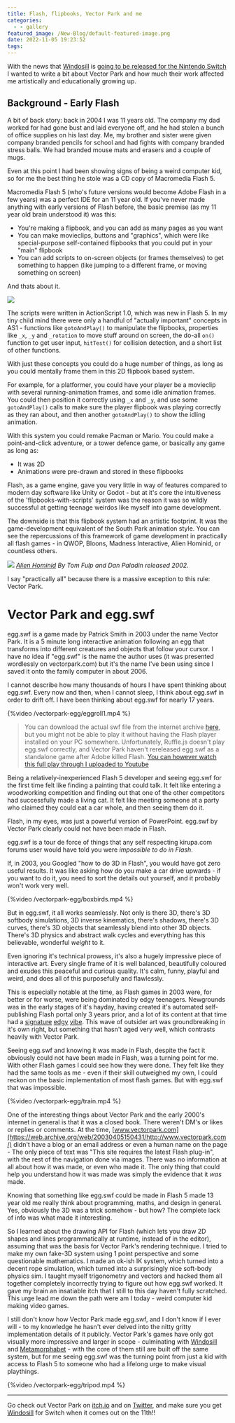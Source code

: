 ```yaml
---
title: Flash, flipbooks, Vector Park and me
categories:
  - - gallery
featured_image: /New-Blog/default-featured-image.png
date: 2022-11-05 19:23:52
tags:
---
```


With the news that [Windosill](https://vectorpark.itch.io/windosill) is [going to be released for the Nintendo Switch](https://twitter.com/vectorpark/status/1588577343865774080) I wanted to write a bit about Vector Park and how much their work affected me artistically and educationally growing up.

## Background - Early Flash

A bit of back story: back in 2004 I was 11 years old. The company my dad worked for had gone bust and laid everyone off, and he had stolen a bunch of office supplies on his last day. Me, my brother and sister were given company branded pencils for school and had fights with company branded stress balls. We had branded mouse mats and erasers and a couple of mugs.

Even at this point I had been showing signs of being a weird computer kid, so for me the best thing he stole was a CD copy of Macromedia Flash 5.

Macromedia Flash 5 (who's future versions would become Adobe Flash in a few years) was a perfect IDE for an 11 year old. If you've never made anything with early versions of Flash before, the basic premise (as my 11 year old brain understood it) was this:

- You're making a flipbook, and you can add as many pages as you want
- You can make movieclips, buttons and "graphics", which were like special-purpose self-contained flipbooks that you could put in your "main" flipbook
- You can add scripts to on-screen objects (or frames themselves) to get something to happen (like jumping to a different frame, or moving something on screen)

And thats about it. 

![](vectorpark-egg/macromediaflash5-2.png)

<!-- more -->

The scripts were written in ActionScript 1.0, which was new in Flash 5. In my tiny child mind there were only a handful of "actually important" concepts in AS1 - functions like `gotoAndPlay()` to manipulate the flipbooks, properties like `_x`, `_y` and `_rotation` to move stuff around on screen, the do-all `on()` function to get user input, `hitTest()` for collision detection, and a short list of other functions.

With just these concepts you could do a huge number of things, as long as you could mentally frame them in this 2D flipbook based system.

For example, for a platformer, you could have your player be a movieclip with several running-animation frames, and some idle animation frames. You could then position it correctly using `_x` and `_y`, and use some `gotoAndPlay()` calls to make sure the player flipbook was playing correctly as they ran about, and then another `gotoAndPlay()` to show the idling animation.

With this system you could remake Pacman or Mario. You could make a point-and-click adventure, or a tower defence game, or basically any game as long as:

- It was 2D
- Animations were pre-drawn and stored in these flipbooks

Flash, as a game engine, gave you very little in way of features compared to modern day software like Unity or Godot - but at it's core the intuitiveness of the 'flipbooks-with-scripts' system was the reason it was so wildly successful at getting teenage weirdos like myself into game development. 

The downside is that this flipbook system had an artistic footprint. It was the game-development equivalent of the South Park animation style. You can see the repercussions of this framework of game development in practically all flash games - in QWOP, Bloons, Madness Interactive, Alien Hominid, or countless others.

![](vectorpark-egg/alienhomonid.png)
_[Alien Hominid](https://www.newgrounds.com/portal/view/59593) By Tom Fulp and Dan Paladin released 2002._

I say "practically all" because there is a massive exception to this rule: Vector Park.

# Vector Park and egg.swf

egg.swf is a game made by Patrick Smith in 2003 under the name Vector Park. It is a 5 minute long interactive animation following an egg that transforms into different creatures and objects that follow your cursor. I have no idea if "egg.swf" is the name the author uses (it was presented wordlessly on vectorpark.com) but it's the name I've been using since I saved it onto the family computer in about 2006.

I cannot describe how many thousands of hours I have spent thinking about egg.swf. Every now and then, when I cannot sleep, I think about egg.swf in order to drift off. I have been thinking about egg.swf for nearly 17 years.

{%video /vectorpark-egg/eggroll1.mp4 %}

> You can download the actual swf file from the internet archive [here](https://web.archive.org/web/20031003090810oe_/http://vectorpark.com/films/egg.swf), but you might not be able to play it without having the Flash player installed on your PC somewhere. Unfortunately, Ruffle.js doesn't play egg.swf correctly, and Vector Park haven't rereleased egg.swf as a standalone game after Adobe killed Flash.
> [You can however watch this full play through I uploaded to Youtube](https://www.youtube.com/watch?v=WMiLNKnlsRY)

Being a relatively-inexperienced Flash 5 developer and seeing egg.swf for the first time felt like finding a painting that could talk. It felt like entering a woodworking competition and finding out that one of the other competitors had successfully made a living cat. It felt like meeting someone at a party who claimed they could eat a car whole, and then seeing them do it.

Flash, in my eyes, was just a powerful version of PowerPoint. egg.swf by Vector Park clearly could not have been made in Flash.

egg.swf is a tour de force of things that any self respecting kirupa.com forums user would have told you were _impossible to do in Flash_.

If, in 2003, you Googled "how to do 3D in Flash", you would have got zero useful results. It was like asking how do you make a car drive upwards - if you want to do it, you need to sort the details out yourself, and it probably won't work very well.

{%video /vectorpark-egg/boxbirds.mp4 %}

But in egg.swf, it all works seamlessly. Not only is there 3D, there's 3D softbody simulations, 3D inverse kinematics, there's shadows, there's 3D curves, there's 3D objects that seamlessly blend into other 3D objects. There's 3D physics and abstract walk cycles and everything has this believable, wonderful _weight_ to it.

Even ignoring it's technical prowess, it's also a hugely impressive piece of interactive art. Every single frame of it is well balanced, beautifully coloured and exudes this peaceful and curious quality. It's calm, funny, playful and weird, and does all of this purposefully and flawlessly.

This is especially notable at the time, as Flash games in 2003 were, for better or for worse, were being dominated by edgy teenagers. Newgrounds was in the early stages of it's hayday, having created it's automated self-publishing Flash portal only 3 years prior, and a lot of its content at that time had a [signature](https://www.newgrounds.com/portal/view/310349) [edgy](https://www.newgrounds.com/portal/view/71851) [vibe](https://www.newgrounds.com/portal/view/66940). This wave of outsider art was groundbreaking in it's own right, but something that hasn't aged very well, which contrasts heavily with Vector Park.

Seeing egg.swf and knowing it was made in Flash, despite the fact it obviously could not have been made in Flash, was a turning point for me. With other Flash games I could see how they were done. They felt like they had the same tools as me - even if their skill outweighed my own, I could reckon on the basic implementation of most flash games. But with egg.swf that was impossible.

{%video /vectorpark-egg/train.mp4 %}

One of the interesting things about Vector Park and the early 2000's internet in general is that it was a closed book. There weren't DM's or likes or replies or comments. At the time, [www.vectorpark.com](https://web.archive.org/web/20030405150431/http://www.vectorpark.com/) didn't have a blog or an email address or even a human name on the page - The only piece of text was "This site requires the latest Flash plug-in", with the rest of the navigation done via images. There was no information at all about how it was made, or even who made it. The only thing that could help you understand how it was made was simply the evidence that it _was_ made.

Knowing that something like egg.swf could be made in Flash 5 made 13 year old me really think about programming, maths, and design in general. Yes, obviously the 3D was a trick somehow - but how? The complete lack of info was what made it interesting. 

So I learned about the drawing API for Flash (which lets you draw 2D shapes and lines programmatically at runtime, instead of in the editor), assuming that was the basis for Vector Park's rendering technique. I tried to make my own fake-3D system using 1 point perspective and some questionable mathematics. I made an ok-ish IK system, which turned into a decent rope simulation, which turned into a surprisingly nice soft-body physics sim. I taught myself trigonometry and vectors and hacked them all together completely incorrectly trying to figure out how egg.swf worked. It gave my brain an insatiable itch that I still to this day haven't fully scratched. This urge lead me down the path were am I today - weird computer kid making video games.

I still don't know how Vector Park made egg.swf, and I don't know if I ever will - to my knowledge he hasn't ever delved into the nitty gritty implementation details of it publicly. Vector Park's games have only got visually more impressive and larger in scope - culminating with [Windosill](https://vectorpark.itch.io/windosill) and [Metamorphabet](https://vectorpark.itch.io/metamorphabet) - with the core of them still are built off the same system, but for me seeing egg.swf was the turning point from just a kid with access to Flash 5 to someone who had a lifelong urge to make visual playthings.

{%video /vectorpark-egg/tripod.mp4 %}

----


Go check out Vector Park on [itch.io](https://vectorpark.itch.io) and on [Twitter](https://twitter.com/vectorpark/), and make sure you get [Windosill](https://vectorpark.itch.io/windosill) for Switch when it comes out on the 11th!!